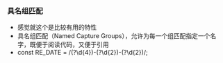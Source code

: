 ### 具名组匹配
* 感觉就这个是比较有用的特性
* 具名组匹配（Named Capture Groups），允许为每一个组匹配指定一个名字，既便于阅读代码，又便于引用
* const RE_DATE = /(?<year>\d{4})-(?<month>\d{2})-(?<day>\d{2})/;
